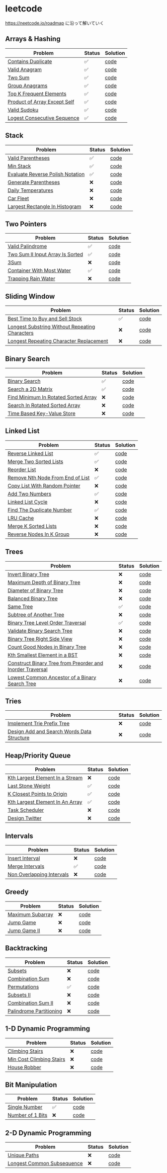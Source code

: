 # leetcode

https://neetcode.io/roadmap に沿って解いていく

## Arrays & Hashing
| Problem                                                                                                 | Status | Solution                                     |
|---------------------------------------------------------------------------------------------------------|--|----------------------------------------------|
| [Contains Duplicate](https://leetcode.com/problems/contains-duplicate/description/)                     | ✅ | [code](217-ContainsDuplicate/solution.py)    |
| [Valid Anagram](https://leetcode.com/problems/valid-anagram/description/)                               | ✅ | [code](242-ValidAnagram/solution.py)         |
| [Two Sum](https://leetcode.com/problems/two-sum/)                                                       | ✅ | [code](1-TwoSum/solution.py)                 |
| [Group Anagrams](https://leetcode.com/problems/group-anagrams/description/)                             | ✅ | [code](49-GroupAnagrams/solution.py)         |
| [Top K Frequent Elements](https://leetcode.com/problems/top-k-frequent-elements/description/)           | ✅ | [code](347-TopKFrequentElements/solution.py) |
| [Product of Array Except Self](https://leetcode.com/problems/product-of-array-except-self/description/) | ✅ | [code](238-ProductofArrayExceptSelf/solution.py) |
| [Valid Sudoku](https://leetcode.com/problems/valid-sudoku/description/)                                 | ✅ | [code](36-ValidSudoku/solution.py)           |
| [Logest Consecutive Sequence](https://leetcode.com/problems/longest-consecutive-sequence/description/)  | ✅ | [code](128-LongestConsecutiveSequence/solution.py)  |

## Stack

| Problem                                                                                             | Status | Solution                                              |
|-----------------------------------------------------------------------------------------------------|---|-------------------------------------------------------|
| [Valid Parentheses](https://leetcode.com/problems/valid-parentheses/description/)                   | ✅ | [code](20-ValidParentheses/solution.py)               |
| [Min Stack](https://leetcode.com/problems/min-stack/description/)                                   | ✅ | [code](155-MinStack/solution.py)                      |
| [Evaluate Reverse Polish Notation](https://leetcode.com/problems/evaluate-reverse-polish-notation/) | ✅ | [code](150-EvaluateReversePolishNotation/solution.py) |
| [Generate Parentheses](https://leetcode.com/problems/generate-parentheses/)                         | ❌ | [code](22-GenerateParentheses/solution.py)            |
| [Daily Temperatures](https://leetcode.com/problems/daily-temperatures/)                             | ❌ | [code](739-DailyTemperatures/solution.py)             |
| [Car Fleet](https://leetcode.com/problems/car-fleet/)                                               | ❌ | [code](853-CarFleet/solution.py)                      |
| [Largest Rectangle In Histogram](https://leetcode.com/problems/largest-rectangle-in-histogram/)     | ❌  | [code](84-LargestRectangleinHistogram/solution.py)                                              |


## Two Pointers

| Problem                                                                                  | Status | Solution                                        |
|------------------------------------------------------------------------------------------|--|-------------------------------------------------|
| [Valid Palindrome](https://leetcode.com/problems/valid-palindrome/description/)        | ✅ | [code](125-ValidPalindrome/solution.py)         |
| [Two Sum II Input Array Is Sorted](https://leetcode.com/problems/two-sum-ii-input-array-is-sorted/) | ✅ | [code](167-TwoSumII-InputArrayIsSorted/solution.py)          |
| [3Sum](https://leetcode.com/problems/3sum/) | ❌ | [code](15-3Sum//solution.py)             |
| [Container With Most Water](https://leetcode.com/problems/container-with-most-water/description/) | ✅ | [code](11-ContainerWithMostWater/solution.py)              |
| [Trapping Rain Water](https://leetcode.com/problems/trapping-rain-water/) | ❌ | [code](42-TrappingRainWater/solution.py)               |

## Sliding Window

| Problem                                                                               | Status | Solution                                      |
|---------------------------------------------------------------------------------------|--|-----------------------------------------------|
| [Best Time to Buy and Sell Stock](https://leetcode.com/problems/best-time-to-buy-and-sell-stock/description/)        | ✅ | [code](121-BestTimetoBuyandSellStock/solution.py)       |
| [Longest Substring Without Repeating Characters](https://leetcode.com/problems/longest-substring-without-repeating-characters/description/)        | ❌ | [code](3-LongestSubstringWithoutRepeatingCharacters/solution.py)        |
| [Longest Repeating Character Replacement](https://leetcode.com/problems/longest-repeating-character-replacement/)        | ❌ | [code](424-LongestRepeatingCharacterReplacement/solution.py)         |

## Binary Search

| Problem                                                                       | Status | Solution                                   |
|-------------------------------------------------------------------------------|--|--------------------------------------------|
| [Binary Search](https://leetcode.com/problems/binary-search/) | ✅ | [code](704-BinarySearch/solution.py)     |
| [Search a 2D Matrix](https://leetcode.com/problems/search-a-2d-matrix/)       | ✅ | [code](74-Searcha2D/solution.py)     |
| [Find Minimum In Rotated Sorted Array](https://leetcode.com/problems/find-minimum-in-rotated-sorted-array/description/)      | ❌ | [code](153-FindMinimuminRotatedSortedArray/solution.py)      |
| [Search In Rotated Sorted Array](https://leetcode.com/problems/search-in-rotated-sorted-array/description/)       | ❌ | [code](33-SearchinRotatedSortedArray/solution.py)       |
| [Time Based Key-Value Store](https://leetcode.com/problems/time-based-key-value-store/description/)        | ❌ | [code](981-TimeBasedKey-ValueStore/solution.py)       |

## Linked List
| Problem                                               | Status | Solution                            |
|-------------------------------------------------------|--|-------------------------------------|
| [Reverse Linked List](https://leetcode.com/problems/reverse-linked-list/description/) | ✅ | [code](206-ReverseLinkedList/solution.py) |
| [Merge Two Sorted Lists](https://leetcode.com/problems/merge-two-sorted-lists/description/) | ✅ | [code](21-MergeTwoSortedLists/solution.py)                |
| [Reorder List](https://leetcode.com/problems/reorder-list/description/) | ❌ | [code](143-ReorderList/solution.py)                |
| [Remove Nth Node From End of List](https://leetcode.com/problems/remove-nth-node-from-end-of-list/description/) | ✅ | [code](19-RemoveNthNodeFromEndofList/solution.py)                 |
| [Copy List With Random Pointer](https://leetcode.com/problems/copy-list-with-random-pointer/description/) | ❌ | [code](138-CopyListwithRandomPointer/solution.py)                 |
| [Add Two Numbers](https://leetcode.com/problems/add-two-numbers/description/) | ✅ | [code](2-AddTwoNumbers/solution.py)                   |
| [Linked List Cycle](https://leetcode.com/problems/linked-list-cycle/description/) | ❌ | [code](141-LinkedListCycle/solution.py)                   |
| [Find The Duplicate Number](https://leetcode.com/problems/find-the-duplicate-number/description/) | ✅ | [code](287-FindtheDuplicateNumber/solution.py)                   |
| [LRU Cache](https://leetcode.com/problems/lru-cache/description/) | ❌ | [code](146-LRUCache/solution.py)                   |
| [Merge K Sorted Lists](https://leetcode.com/problems/merge-k-sorted-lists/) | ❌ | [code](23-MergekSortedLists/solution.py)                   |
| [Reverse Nodes In K Group](https://leetcode.com/problems/reverse-nodes-in-k-group/description/) | ❌ | [code](25-ReverseNodesink-Group/solution.py)                   |

## Trees

| Problem                                                                                                           | Status | Solution                 |
|-------------------------------------------------------------------------------------------------------------------|--|--------------------------|
| [Invert Binary Tree](https://leetcode.com/problems/invert-binary-tree/description/)                               | ❌ | [code](226-InvertBinaryTree/solution.py) |
| [Maximum Depth of Binary Tree](https://leetcode.com/problems/maximum-depth-of-binary-tree/description/)           | ❌ | [code](104-MaximumDepthofBinaryTree/solution.py) |
| [Diameter of Binary Tree](https://leetcode.com/problems/diameter-of-binary-tree/description/)                     | ❌ | [code](543-DiameterofBinaryTree/solution.py) |
| [Balanced Binary Tree](https://leetcode.com/problems/balanced-binary-tree/description/)                           | ❌ | [code](110-BalancedBinaryTree/solution.py) |
| [Same Tree](https://leetcode.com/problems/same-tree/description/)                                                 | ✅ | [code](100-SameTree/solution.py) |
| [Subtree of Another Tree](https://leetcode.com/problems/subtree-of-another-tree/description/)                     | ❌ | [code](572-SubtreeofAnotherTree/solution.py) |
| [Binary Tree Level Order Traversal](https://leetcode.com/problems/binary-tree-level-order-traversal/description/) | ✅ | [code](102-BinaryTreeLevelOrderTraversal/solution.py) |
| [Validate Binary Search Tree](https://leetcode.com/problems/validate-binary-search-tree/description/)             | ❌ | [code](98-ValidateBinarySearchTree/solution.py) |
| [Binary Tree Right Side View](https://leetcode.com/problems/binary-tree-right-side-view/description/)             | ❌ | [code](199-BinaryTreeRightSideView/solution.py) |
| [Count Good Nodes in Binary Tree](https://leetcode.com/problems/count-good-nodes-in-binary-tree/description/)     | ❌ | [code](1448-CountGoodNodesinBinaryTree/solution.py) |
| [Kth Smallest Element in a BST](https://leetcode.com/problems/kth-smallest-element-in-a-bst/description/)       | ❌ | [code](230-KthSmallestElementinaBST/solution.py) |
| [Construct Binary Tree from Preorder and Inorder Traversal](https://leetcode.com/problems/construct-binary-tree-from-preorder-and-inorder-traversal/description/)       | ❌ | [code](105-ConstructBinaryTreefromPreorderandInorderTraversal/solution.py) |
| [ Lowest Common Ancestor of a Binary Search Tree](https://leetcode.com/problems/lowest-common-ancestor-of-a-binary-search-tree/description/)       | ❌ | [code](235-LowestCommonAncestorofaBinarySearchTree/solution.py) |



## Tries

| Problem                                                                                                                    | Status | Solution                     |
|----------------------------------------------------------------------------------------------------------------------------|--|------------------------------|
| [Implement Trie Prefix Tree](https://leetcode.com/problems/implement-trie-prefix-tree/description/)                        | ❌ | [code](208-ImplementTriePrefixTree/solution.py) |
| [Design Add and Search Words Data Structure](https://leetcode.com/problems/design-add-and-search-words-data-structure/description/) | ❌ | [code](211-DesignAddandSearchWordsDataStructure/solution.py) |


## Heap/Priority Queue

| Problem                                                                                                                    | Status | Solution                                           |
|----------------------------------------------------------------------------------------------------------------------------|--|----------------------------------------------------|
| [Kth Largest Element In a Stream](https://leetcode.com/problems/kth-largest-element-in-a-stream/description/)                        | ❌ | [code](703-KthLargestElementinaStream/solution.py) |
| [Last Stone Weight](https://leetcode.com/problems/last-stone-weight/description/)                        | ✅ | [code](1046-LastStoneWeight/solution.py)           |
| [K Closest Points to Origin](https://leetcode.com/problems/k-closest-points-to-origin/description/)                        | ✅ | [code](973-KClosestPointstoOrigin/solution.py)     |
| [Kth Largest Element In An Array](https://leetcode.com/problems/kth-largest-element-in-an-array/description/)                        | ✅ | [code](215-KthLargestElementinanArray/solution.py) |
| [Task Scheduler](https://leetcode.com/problems/task-scheduler/description/)                        | ❌ | [code](621-TaskScheduler/solution.py)                                          |
| [Design Twitter](https://leetcode.com/problems/design-twitter/description/)                        | ❌ | [code](355-DesignTwitter/solution.py)                                          |


## Intervals

| Problem                                                                                                                    | Status | Solution                                         |
|----------------------------------------------------------------------------------------------------------------------------|--|--------------------------------------------------|
| [Insert Interval](https://leetcode.com/problems/insert-interval/description/)                        | ❌ | [code](57-InsertInterval/solution.py) |
| [Merge Intervals](https://leetcode.com/problems/merge-intervals/)                        | ✅ | [code](56-MergeIntervals/solution.py) |
| [Non Overlapping Intervals](https://leetcode.com/problems/non-overlapping-intervals/description/)                        | ❌ | [code](435-Non-overlappingIntervals/solution.py) |


## Greedy

| Problem                                                                                                                   | Status | Solution                                         |
|---------------------------------------------------------------------------------------------------------------------------|--|--------------------------------------------------|
| [Maximum Subarray](https://leetcode.com/problems/maximum-subarray/description/)                       | ❌ | [code](53-MaximumSubarray/solution.py) |
| [Jump Game](https://leetcode.com/problems/jump-game/description/)                       | ❌ | [code](55-JumpGame/solution.py) |
| [Jump Game II](https://leetcode.com/problems/jump-game-ii/description/)                        | ❌ | [code](45-JumpGameII/solution.py) |


## Backtracking

| Problem                                                                                                              | Status | Solution                         |
|----------------------------------------------------------------------------------------------------------------------|--|----------------------------------|
| [Subsets](https://leetcode.com/problems/subsets/description/)                    | ❌ | [code](78-Subsets/solution.py)   |
| [Combination Sum](https://leetcode.com/problems/combination-sum/description/)                     | ❌ | [code](39-CombinationSum/solution.py) |
| [Permutations](https://leetcode.com/problems/permutations/description/)                      | ✅ | [code](46-Permutations/solution.py) |
| [Subsets II](https://leetcode.com/problems/subsets-ii/description/)                       | ❌ | [code](90-SubsetsII/solution.py) |
| [Combination Sum II](https://leetcode.com/problems/combination-sum-ii/description/)                       | ❌ | [code](40-CombinationSumII/solution.py) |
| [Palindrome Partitioning](https://leetcode.com/problems/palindrome-partitioning/description/)                       | ❌ | [code](131-PalindromePartitioning/solution.py) |


## 1-D Dynamic Programming

| Problem                                                                                                             | Status | Solution                         |
|---------------------------------------------------------------------------------------------------------------------|--|----------------------------------|
| [Climbing Stairs](https://leetcode.com/problems/climbing-stairs/)                   | ❌ | [code](70-ClimbingStairs/solution.py)   |
| [Min Cost Climbing Stairs](https://leetcode.com/problems/min-cost-climbing-stairs/description/)                   | ❌ | [code](746-MinCostClimbingStairs/solution.py)   |
| [House Robber](https://leetcode.com/problems/house-robber/)                    | ❌ | [code](198-HouseRobber/solution.py)   |


## Bit Manipulation

| Problem                                                                                                          | Status | Solution                       |
|------------------------------------------------------------------------------------------------------------------|--|--------------------------------|
| [Single Number](https://leetcode.com/problems/single-number/)                 | ✅ | [code](136-SingleNumber/solution.py)  |
| [Number of 1 Bits](https://leetcode.com/problems/number-of-1-bits/description/)                   | ❌ | [code](191-Numberof1Bits/solution.py)   |

## 2-D Dynamic Programming

| Problem                                                                                                        | Status | Solution                      |
|----------------------------------------------------------------------------------------------------------------|--|-------------------------------|
| [Unique Paths](https://leetcode.com/problems/unique-paths/description/)                | ❌ | [code](62-UniquePaths/solution.py)  |
| [Longest Common Subsequence](https://leetcode.com/problems/longest-common-subsequence/description/)                 | ❌ | [code](1143-LongestCommonSubsequence/solution.py)  |
